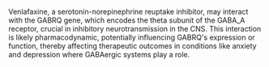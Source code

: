 Venlafaxine, a serotonin-norepinephrine reuptake inhibitor, may interact with the GABRQ gene, which encodes the theta subunit of the GABA_A receptor, crucial in inhibitory neurotransmission in the CNS. This interaction is likely pharmacodynamic, potentially influencing GABRQ's expression or function, thereby affecting therapeutic outcomes in conditions like anxiety and depression where GABAergic systems play a role.